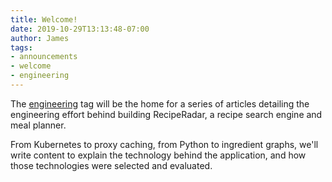```yaml
---
title: Welcome!
date: 2019-10-29T13:13:48-07:00
author: James
tags:
- announcements
- welcome
- engineering
---
```

The [engineering](/tags/engineering) tag will be the home for a series of
articles detailing the engineering effort behind building RecipeRadar, a recipe
search engine and meal planner.

From Kubernetes to proxy caching, from Python to ingredient graphs, we'll
write content to explain the technology behind the application, and how those
technologies were selected and evaluated.
